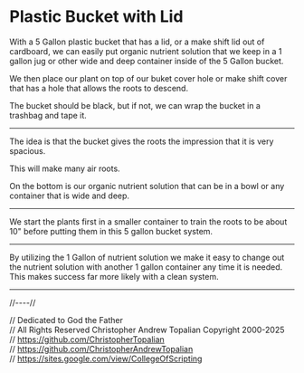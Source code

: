 # Plastic Bucket with Lid

With a 5 Gallon plastic bucket that has a lid, or a make shift lid out of cardboard, we can easily put organic nutrient solution that we keep in a 1 gallon jug or other wide and deep container inside of the 5 Gallon bucket.

We then place our plant on top of our buket cover hole or make shift cover that has a hole that allows the roots to descend.

The bucket should be black, but if not, we can wrap the bucket in a trashbag and tape it.

---

The idea is that the bucket gives the roots the impression that it is very spacious.

This will make many air roots.

On the bottom is our organic nutrient solution that can be in a bowl or any container that is wide and deep.

---

We start the plants first in a smaller container to train the roots to be about 10" before putting them in this 5 gallon bucket system.

---

By utilizing the 1 Gallon of nutrient solution we make it easy to change out the nutrient solution with another 1 gallon container any time it is needed. This makes success far more likely with a clean system.

---

//----//

// Dedicated to God the Father  
// All Rights Reserved Christopher Andrew Topalian Copyright 2000-2025  
// https://github.com/ChristopherTopalian  
// https://github.com/ChristopherAndrewTopalian  
// https://sites.google.com/view/CollegeOfScripting  

